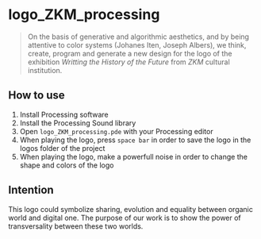 # logo_ZKM_processing
> On the basis of generative and algorithmic aesthetics, and by being attentive to color systems (Johanes Iten, Joseph Albers), we think, create, program and generate a new design for the logo of the exhibition *Writting the History of the Future* from *ZKM* cultural institution.

## How to use
1. Install Processing software
2. Install the Processing Sound library 
3. Open `logo_ZKM_processing.pde` with your Processing editor
4. When playing the logo, press `space bar` in order to save the logo in the logos folder of the project
5. When playing the logo, make a powerfull noise in order to change the shape and colors of the logo

## Intention
This logo could symbolize sharing, evolution and equality between organic world and digital one. The purpose of our work is to show the power of transversality between these two worlds.
